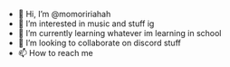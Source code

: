 - 👋 Hi, I’m @momoririahah
- 👀 I’m interested in music and stuff ig
- 🌱 I’m currently learning whatever im learning in school
- 💞️ I’m looking to collaborate on discord stuff
- 📫 How to reach me 

<!---
momoririahah/momoririahah is a ✨ special ✨ repository because its `README.md` (this file) appears on your GitHub profile.
You can click the Preview link to take a look at your changes.
--->
